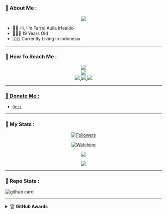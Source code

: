 ### :rocket: About Me :

<p align="center">
  <img src="https://i.ibb.co.com/NtBxrm3/3f7a1f1beaa402b09bb3cdcfd4545a3e.jpg"/>
</p>

- 👋🏻 Hi, I’m Farrel Aulia Irfealdo
- 👨🏻‍🦱 19 Years Old
- 🇮🇩 Currently Living In Indonesia

---

### :rocket: How To Reach Me :
<p align="center">
<a href="https://youtube.com/@Tenka-MD"><img src="https://img.shields.io/badge/YouTube-ff0000?style=for-the-badge&logo=youtube&logoColor=ff000000&link=https://youtube.com/@Tenka-MD" /><br>
<a href="https://whatsapp.com/channel/0029VajQWVvAojYsI2Fhht1O"><img src="https://img.shields.io/badge/WhatsApp Channel-25D366?style=for-the-badge&logo=whatsapp&logoColor=white&link=https://whatsapp.com/channel/0029VajQWVvAojYsI2Fhht1O" /><br>
<a href="https://t.me/farrelauliairfealdo"><img src="https://img.shields.io/badge/Telegram-00FFFF?style=for-the-badge&logo=telegram&logoColor=white" />
<a href="https://chat.whatsapp.com/F7br3RbvM6J7b2BYkwJEe3"><img src="https://img.shields.io/badge/WhatsApp Group-25D366?style=for-the-badge&logo=whatsapp&logoColor=white" />
<a href="https://www.instagram.com/farrelauliairfealdo_?igsh=MzNlNGNkZWQ4Mg=="><img src="https://img.shields.io/badge/Instagram-A020F0?style=for-the-badge&logo=instagram&logoColor=white" />
</p>

---

### :rocket: Donate Me :

- [`Qris`](https://i.ibb.co.com/DYDy06c/IMG-20240703-WA0021.jpg)

---

### :rocket: My Stats :
<p align="center"><a href="https://github.com/farrelauliairfealdo29/followers"><img title="Followers" src="https://img.shields.io/github/followers/farrelauliairfealdo29?color=red&style=flat-square"></a></p>
<p align="center"><a href="https://komarev.com/ghpvc/?username=farrelauliairfealdo29&color=blue&style=flat-square&label=Profile+Views"><img title="Watching" src="https://komarev.com/ghpvc/?username=farrelauliairfealdo&color=green&style=flat-square&label=Profile+View"></a>
</p>
<p align="center"><a href="https://github.com/farrelauliairfealdo29"><img src="https://github-readme-stats.vercel.app/api?username=farrelauliairfealdo&show_icons=true&theme=radical"></a></p>
<p align="center"><a href="https://github.com/farrelauliairfealdo29"><img src="https://github-readme-stats.vercel.app/api/top-langs/?username=farrelauliairfealdo29&theme=radical&layout=compact"></a></p>

---

### :rocket: Repo Stats : 
![github card](https://github-readme-stats.vercel.app/api/pin/?username=farrelauliairfealdo29&repo=neoxr-bot&theme=radical)

---

<details>
    <summary>&#127942 <b>GitHub Awards</b></summary><br/>

![Github Trophy](https://github-profile-trophy.vercel.app/?username=farrelauliairfealdo29)

</details>
